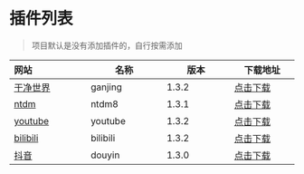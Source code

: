# 插件列表


> 项目默认是没有添加插件的，自行按需添加
<!-- plugin-list-start -->
| 网站 <img width=200/>                  | 名称<img width=200/> | 版本<img width=200/> | 下载地址<img width=200/>                                                                                             |
|:-------------------------------------| -------------------- |--------------------|------------------------------------------------------------------------------------------------------------------|
| [干净世界](https://ganjing.com/)         | ganjing              | 1.3.2              | [点击下载](https://github.com/yajuhua/plugin/raw/master/ganjing/1.3/1.3.2/Ganjing-1.3.2-jar-with-dependencies.jar)   |
| [ntdm](https://www.ntdm.tv)          | ntdm8                | 1.3.1              | [点击下载](https://github.com/yajuhua/plugin/raw/master/ntdm8/1.3/1.3.1/ntdm8-1.3.1-jar-with-dependencies.jar)       |
| [youtube](https://www.youtube.com)   | youtube              | 1.3.2              | [点击下载](https://github.com/yajuhua/plugin/raw/master/youtube/1.3/1.3.2/Youtube-1.3.2-jar-with-dependencies.jar)   |
| [bilibili](https://www.bilibili.com) | bilibili              | 1.3.2              | [点击下载](https://github.com/yajuhua/plugin/raw/master/bilibili/1.3/1.3.2/bilibili-1.3.2-jar-with-dependencies.jar) |
| [抖音](https://www.douyin.com/)       | douyin              | 1.3.0              | [点击下载](https://github.com/yajuhua/plugin/raw/master/douyin/1.3/1.3.0/douyin-1.3.0-jar-with-dependencies.jar)     |
<!-- plugin-list-end -->
